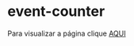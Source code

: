 # event-counter

Para visualizar a página clique [AQUI](https://jhonatancassante.github.io/event-counter/)

